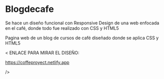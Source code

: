 # Blogdecafe
Se hace un diseño funcional con Responsive Design de una web enfocada en el café, donde todo fue realizado con CSS y HTML5


Pagina web de un blog de cursos de café diseñado donde se aplica CSS y HTML5

< ENLACE PARA MIRAR EL DISEÑO:

https://coffeproyect.netlify.app

/>
